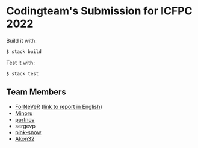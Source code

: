 Codingteam's Submission for ICFPC 2022
======================================

Build it with:

    $ stack build

Test it with:

    $ stack test

Team Members
------------

- [ForNeVeR][fornever] ([link to report in English][report.fornever])
- [Minoru][minoru]
- [portnov][]
- sergevp
- [pink-snow][]
- [Akon32][akon32]

[akon32]: https://github.com/Akon32
[fornever]: https://github.com/ForNeVeR
[minoru]: https://github.com/Minoru
[pink-snow]: https://github.com/pink-snow
[portnov]: https://github.com/portnov
[report.fornever]: https://fornever.me/en/posts/2022-09-05.icfpc-2022.html
